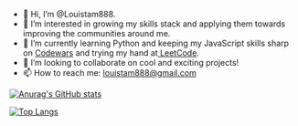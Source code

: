 - 👋 Hi, I’m @Louistam888.
- 👀 I’m interested in growing my skills stack and applying
them towards improving the communities around me.
- 🌱 I’m currently learning Python and keeping my JavaScript skills sharp on <a href="https://www.codewars.com/users/Louistam888">Codewars</a> and trying my hand at<a href="https://leetcode.com/louistam888/"> LeetCode</a>.
- 💞️ I’m looking to collaborate on cool and exciting projects!
- 📫 How to reach me: louistam888@gmail.com


[![Anurag's GitHub stats](https://github-readme-stats.vercel.app/api?username=Louistam888)](https://github.com/Louistam888/github-readme-stats)

[![Top Langs](https://github-readme-stats.vercel.app/api/top-langs/?username=Louistam888)](https://github.com/Louistam888/github-readme-stats)
